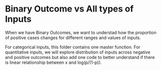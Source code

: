 # Binary Outcome vs All types of Inputs
When we have Binary Outcomes, we want to understad how the proportion of positive cases changes for different ranges and values of inputs. 

For categorical inputs, this folder contains one master function. For quantitative inputs, we will explore distribution of inputs across negative and positive outcomes but also add one code to better understand if there is linear relationship between x and log(p/(1-p)).  
